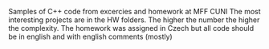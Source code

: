 Samples of C++ code from excercies and homework at MFF CUNI
The most interesting projects are in the HW folders.
The higher the number the higher the complexity.
The homework was assigned in Czech but all code should be in english and with english comments (mostly)
